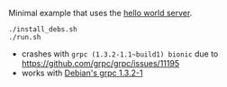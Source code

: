Minimal example that uses the [hello world server](https://raw.githubusercontent.com/grpc/grpc/master/examples/cpp/helloworld/greeter_server.cc).

```
./install_debs.sh
./run.sh
```

* crashes with `grpc (1.3.2-1.1~build1) bionic` due to https://github.com/grpc/grpc/issues/11195
* works with [Debian's grpc 1.3.2-1](https://snapshot.debian.org/binary/libgrpc%2B%2B-dev/)
